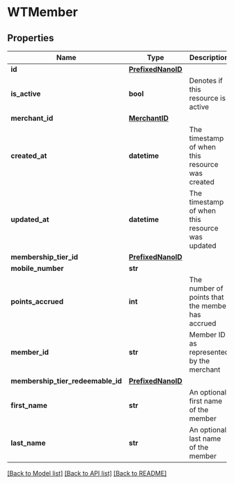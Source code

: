 # WTMember


## Properties
Name | Type | Description | Notes
------------ | ------------- | ------------- | -------------
**id** | [**PrefixedNanoID**](PrefixedNanoID.md) |  | 
**is_active** | **bool** | Denotes if this resource is active | 
**merchant_id** | [**MerchantID**](MerchantID.md) |  | 
**created_at** | **datetime** | The timestamp of when this resource was created | 
**updated_at** | **datetime** | The timestamp of when this resource was updated | 
**membership_tier_id** | [**PrefixedNanoID**](PrefixedNanoID.md) |  | 
**mobile_number** | **str** |  | 
**points_accrued** | **int** | The number of points that the member has accrued | 
**member_id** | **str** | Member ID as represented by the merchant | 
**membership_tier_redeemable_id** | [**PrefixedNanoID**](PrefixedNanoID.md) |  | 
**first_name** | **str** | An optional first name of the member | [optional] 
**last_name** | **str** | An optional last name of the member | [optional] 

[[Back to Model list]](../README.md#documentation-for-models) [[Back to API list]](../README.md#documentation-for-api-endpoints) [[Back to README]](../README.md)


